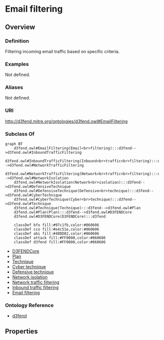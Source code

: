 # Email filtering

## Overview

### Definition
Filtering incoming email traffic based on specific criteria.

### Examples
Not defined.

### Aliases
Not defined.

### URI
http://d3fend.mitre.org/ontologies/d3fend.owl#EmailFiltering

### Subclass Of
```mermaid
graph BT
    d3fend.owl#EmailFiltering(Email<br>filtering):::d3fend-->d3fend.owl#InboundTrafficFiltering
    d3fend.owl#InboundTrafficFiltering(Inbound<br>traffic<br>filtering):::d3fend-->d3fend.owl#NetworkTrafficFiltering
    d3fend.owl#NetworkTrafficFiltering(Network<br>traffic<br>filtering):::d3fend-->d3fend.owl#NetworkIsolation
    d3fend.owl#NetworkIsolation(Network<br>isolation):::d3fend-->d3fend.owl#DefensiveTechnique
    d3fend.owl#DefensiveTechnique(Defensive<br>technique):::d3fend-->d3fend.owl#CyberTechnique
    d3fend.owl#CyberTechnique(Cyber<br>technique):::d3fend-->d3fend.owl#Technique
    d3fend.owl#Technique(Technique):::d3fend-->d3fend.owl#Plan
    d3fend.owl#Plan(Plan):::d3fend-->d3fend.owl#D3FENDCore
    d3fend.owl#D3FENDCore(D3FENDCore):::d3fend
    
    classDef bfo fill:#97c1fb,color:#060606
    classDef cco fill:#e4c51e,color:#060606
    classDef abi fill:#48DD82,color:#060606
    classDef attack fill:#FF0000,color:#060606
    classDef d3fend fill:#FF0000,color:#060606
```

- [D3FENDCore](/docs/ontology/reference/model/D3FENDCore/D3FENDCore.md)
- [Plan](/docs/ontology/reference/model/D3FENDCore/Plan/Plan.md)
- [Technique](/docs/ontology/reference/model/D3FENDCore/Plan/Technique/Technique.md)
- [Cyber technique](/docs/ontology/reference/model/D3FENDCore/Plan/Technique/Cyber%20technique/Cyber%20technique.md)
- [Defensive technique](/docs/ontology/reference/model/D3FENDCore/Plan/Technique/Cyber%20technique/Defensive%20technique/Defensive%20technique.md)
- [Network isolation](/docs/ontology/reference/model/D3FENDCore/Plan/Technique/Cyber%20technique/Defensive%20technique/Network%20isolation/Network%20isolation.md)
- [Network traffic filtering](/docs/ontology/reference/model/D3FENDCore/Plan/Technique/Cyber%20technique/Defensive%20technique/Network%20isolation/Network%20traffic%20filtering/Network%20traffic%20filtering.md)
- [Inbound traffic filtering](/docs/ontology/reference/model/D3FENDCore/Plan/Technique/Cyber%20technique/Defensive%20technique/Network%20isolation/Network%20traffic%20filtering/Inbound%20traffic%20filtering/Inbound%20traffic%20filtering.md)
- [Email filtering](/docs/ontology/reference/model/D3FENDCore/Plan/Technique/Cyber%20technique/Defensive%20technique/Network%20isolation/Network%20traffic%20filtering/Inbound%20traffic%20filtering/Email%20filtering/Email%20filtering.md)


### Ontology Reference
- [d3fend](http://d3fend.mitre.org/ontologies/d3fend.owl#)

## Properties
